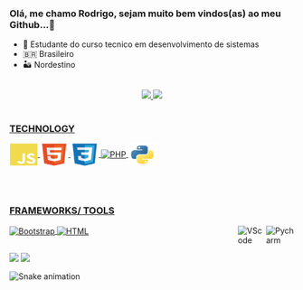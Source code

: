 ### Olá, me chamo Rodrigo, sejam muito bem vindos(as) ao meu Github...👋
- 🌱 Estudante do curso tecnico em desenvolvimento de sistemas
- 🇧🇷 Brasileiro 
- 🏜️ Nordestino
 
##
<div align="center">
  <a href="https://github.com/RodrigoSouzza">
  <img height="160em" src="https://github-readme-stats.vercel.app/api?username=RodrigoSouzza&show_icons=true&theme=dark&include_all_commits=true&count_private=true"/>
  <img height="160em" src="https://github-readme-stats.vercel.app/api/top-langs/?username=RodrigoSouzza&layout=compact&langs_count=7&theme=dark"/>
</div>

  <div style="display: inline_block"><br>
   <h3>TECHNOLOGY</h3>
  <img align="center" alt="Js" height="40" width="50" src="https://raw.githubusercontent.com/devicons/devicon/master/icons/javascript/javascript-plain.svg">
  <img align="center" alt="HTML" height="40" width="50" src="https://raw.githubusercontent.com/devicons/devicon/master/icons/html5/html5-original.svg">
  <img align="center" alt="CSS" height="40" width="50" src="https://raw.githubusercontent.com/devicons/devicon/master/icons/css3/css3-original.svg">
   <img align="center" alt="PHP" height="40" width="50" src="https://cdn.jsdelivr.net/gh/devicons/devicon/icons/php/php-plain.svg" />
  <img align="center" alt="Python" height="40" width="50" src="https://raw.githubusercontent.com/devicons/devicon/master/icons/python/python-original.svg">
</div>
  
  ##
 
 <div style="display: inline_block"><br>
  <h3>FRAMEWORKS/ TOOLS</h3>
  <img align="center" alt="Bootstrap" height="40" width="50" src="https://cdn.jsdelivr.net/gh/devicons/devicon/icons/bootstrap/bootstrap-plain-wordmark.svg"/>
  <img align="center" alt="HTML" height="40" width="50" src="https://cdn.jsdelivr.net/gh/devicons/devicon/icons/laravel/laravel-plain-wordmark.svg" />
  <img align="right" alt="Pycharm" height="40" width="50" src="https://cdn.jsdelivr.net/gh/devicons/devicon/icons/pycharm/pycharm-original.svg" />
  <img align="right" alt="VScode" height="40" width="50" src="https://cdn.jsdelivr.net/gh/devicons/devicon/icons/visualstudio/visualstudio-plain.svg" />
</div>
 
 ##
  
  <div> 
  <a href="https://instagram.com/rodrigo.souza624" target="_blank"><img src="https://img.shields.io/badge/-Instagram-%23E4405F?style=for-the-badge&logo=instagram&logoColor=white" target="_blank"></a>
  <a href = "mailto:contato.rodrigoom@gmail.com"><img src="https://img.shields.io/badge/-Gmail-%23333?style=for-the-badge&logo=gmail&logoColor=white" target="_blank"></a>
 
  ![Snake animation](https://github.com/RodrigoSouzza/RodrigoSouzza/blob/output/github-contribution-grid-snake.svg)
 
</div>
